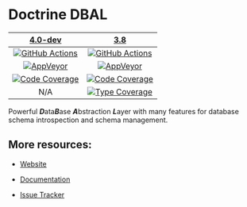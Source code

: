 # Doctrine DBAL

|                 [4.0-dev][4.0]                  |                     [3.8][3.8]                      |
|:-----------------------------------------------:|:---------------------------------------------------:|
|    [![GitHub Actions][GA 4.0 image]][GA 4.0]    |      [![GitHub Actions][GA 3.8 image]][GA 3.8]      |
| [![AppVeyor][AppVeyor 4.0 image]][AppVeyor 4.0] |   [![AppVeyor][AppVeyor 3.8 image]][AppVeyor 3.8]   |
| [![Code Coverage][Coverage image]][CodeCov 4.0] | [![Code Coverage][Coverage 3.8 image]][CodeCov 3.8] |
|                       N/A                       | [![Type Coverage][TypeCov 3.8 image]][TypeCov 3.8]  |

Powerful ***D***ata***B***ase ***A***bstraction ***L***ayer with many features for database schema introspection and schema management.

## More resources:

* [Website](http://www.doctrine-project.org/projects/dbal.html)
* [Documentation](http://docs.doctrine-project.org/projects/doctrine-dbal/en/latest/)
* [Issue Tracker](https://github.com/doctrine/dbal/issues)

  [Coverage image]: https://codecov.io/gh/doctrine/dbal/branch/4.0.x/graph/badge.svg
  [4.0]: https://github.com/doctrine/dbal/tree/4.0.x
  [CodeCov 4.0]: https://codecov.io/gh/doctrine/dbal/branch/4.0.x
  [AppVeyor 4.0]: https://ci.appveyor.com/project/doctrine/dbal/branch/4.0.x
  [AppVeyor 4.0 image]: https://ci.appveyor.com/api/projects/status/i88kitq8qpbm0vie/branch/4.0.x?svg=true
  [GA 4.0]: https://github.com/doctrine/dbal/actions?query=workflow%3A%22Continuous+Integration%22+branch%3A4.0.x
  [GA 4.0 image]: https://github.com/doctrine/dbal/workflows/Continuous%20Integration/badge.svg

  [Coverage 3.8 image]: https://codecov.io/gh/doctrine/dbal/branch/3.8.x/graph/badge.svg
  [3.8]: https://github.com/doctrine/dbal/tree/3.8.x
  [CodeCov 3.8]: https://codecov.io/gh/doctrine/dbal/branch/3.8.x
  [AppVeyor 3.8]: https://ci.appveyor.com/project/doctrine/dbal/branch/3.8.x
  [AppVeyor 3.8 image]: https://ci.appveyor.com/api/projects/status/i88kitq8qpbm0vie/branch/3.8.x?svg=true
  [GA 3.8]: https://github.com/doctrine/dbal/actions?query=workflow%3A%22Continuous+Integration%22+branch%3A3.8.x
  [GA 3.8 image]: https://github.com/doctrine/dbal/workflows/Continuous%20Integration/badge.svg?branch=3.8.x
  [TypeCov 3.8]: https://shepherd.dev/github/doctrine/dbal
  [TypeCov 3.8 image]: https://shepherd.dev/github/doctrine/dbal/coverage.svg
